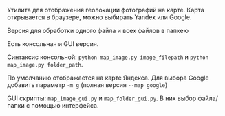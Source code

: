 Утилита для отображения геолокации фотографий на карте. Карта открывается в браузере, можно выбирать Yandex или Google. 

Версия для обработки одного файла и всех файлов в папкею

Есть консольная и GUI версия.

Синтаксис консольной: `python map_image.py image_filepath` и `python map_image.py folder_path`.

По умолчанию отображается на карте Яндекса. Для выбора Google добавить параметр `-m g` (полная версия `--map google`)

GUI скрипты: `map_image_gui.py` и `map_folder_gui.py`. В них выбор файла/папки с помощью интерфейса.
